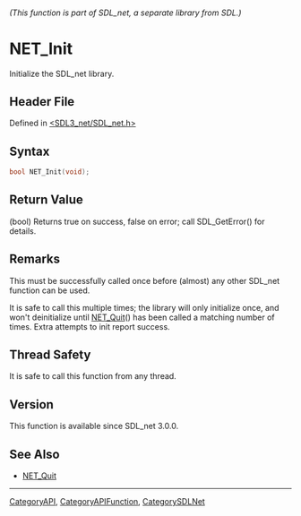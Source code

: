 ###### (This function is part of SDL_net, a separate library from SDL.)
# NET_Init

Initialize the SDL_net library.

## Header File

Defined in [<SDL3_net/SDL_net.h>](https://github.com/libsdl-org/SDL_net/blob/main/include/SDL3_net/SDL_net.h)

## Syntax

```c
bool NET_Init(void);
```

## Return Value

(bool) Returns true on success, false on error; call SDL_GetError() for
details.

## Remarks

This must be successfully called once before (almost) any other SDL_net
function can be used.

It is safe to call this multiple times; the library will only initialize
once, and won't deinitialize until [NET_Quit](NET_Quit)() has been called a
matching number of times. Extra attempts to init report success.

## Thread Safety

It is safe to call this function from any thread.

## Version

This function is available since SDL_net 3.0.0.

## See Also

- [NET_Quit](NET_Quit)

----
[CategoryAPI](CategoryAPI), [CategoryAPIFunction](CategoryAPIFunction), [CategorySDLNet](CategorySDLNet)

